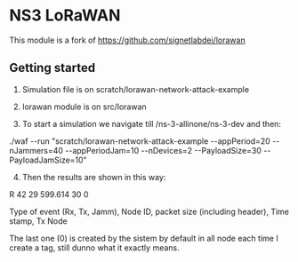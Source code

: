 # NS3 LoRaWAN

This module is a fork of https://github.com/signetlabdei/lorawan 

## Getting started

1. Simulation file is on scratch/lorawan-network-attack-example
2. lorawan module is on src/lorawan

3. To start a simulation we navigate till /ns-3-allinone/ns-3-dev and then:

./waf --run "scratch/lorawan-network-attack-example --appPeriod=20 --nJammers=40 --appPeriodJam=10 --nDevices=2 --PayloadSize=30 --PayloadJamSize=10"

4. Then the results are shown in this way:

R 42 29 599.614 30   0

Type of event (Rx, Tx, Jamm), Node ID, packet size (including header), Time stamp, Tx Node

The last one (0) is created by the sistem by default in all node each time I create a tag, still dunno what it exactly means.


